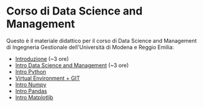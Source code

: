 # Corso di Data Science and Management

Questo è il materiale didattico per il corso di Data Science and Management di Ingegneria Gestionale dell'Università di Modena e Reggio Emilia:

* [Introduzione](./SLIDES/00%20-%20Introduction.pdf) (~3 ore)
* [Intro Data Science and Management](./SLIDES/01%20–%20Data%20Science%20and%20Management.pdf) (~3 ore)
* [Intro Python](./DSM_CODE/intro-numpy-pandas-matplotlib/0_python/read_python.ipynb)
* [Virtual Environment + GIT](./SLIDES/03%20-%20Virtual%20Environment%20+%20GIT.pdf)
* [Intro Numpy](./DSM_CODE/intro-numpy-pandas-matplotlib/1_numpy/intro_numpy.ipynb)
* [Intro Pandas](./DSM_CODE/intro-numpy-pandas-matplotlib/2_pandas/intro_pandas.ipynb)
* [Intro Matplotlib](./DSM_CODE/intro-numpy-pandas-matplotlib/3_matplotlib/intro_matplotlib.ipynb)
